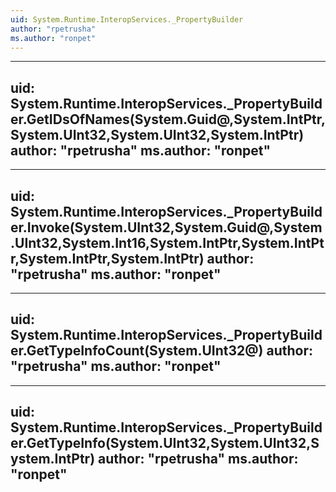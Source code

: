 ```yaml
---
uid: System.Runtime.InteropServices._PropertyBuilder
author: "rpetrusha"
ms.author: "ronpet"
---
```


---
uid: System.Runtime.InteropServices._PropertyBuilder.GetIDsOfNames(System.Guid@,System.IntPtr,System.UInt32,System.UInt32,System.IntPtr)
author: "rpetrusha"
ms.author: "ronpet"
---

---
uid: System.Runtime.InteropServices._PropertyBuilder.Invoke(System.UInt32,System.Guid@,System.UInt32,System.Int16,System.IntPtr,System.IntPtr,System.IntPtr,System.IntPtr)
author: "rpetrusha"
ms.author: "ronpet"
---

---
uid: System.Runtime.InteropServices._PropertyBuilder.GetTypeInfoCount(System.UInt32@)
author: "rpetrusha"
ms.author: "ronpet"
---

---
uid: System.Runtime.InteropServices._PropertyBuilder.GetTypeInfo(System.UInt32,System.UInt32,System.IntPtr)
author: "rpetrusha"
ms.author: "ronpet"
---
